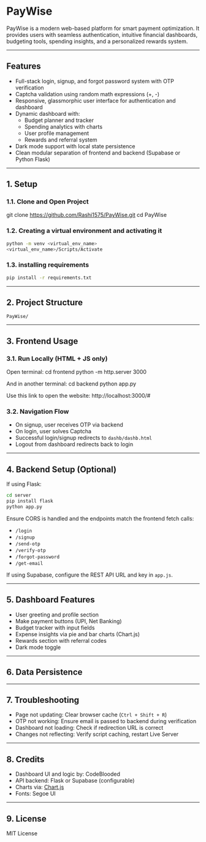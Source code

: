 # PayWise

PayWise is a modern web-based platform for smart payment optimization. It provides users with seamless authentication, intuitive financial dashboards, budgeting tools, spending insights, and a personalized rewards system.

---

## Features

- Full-stack login, signup, and forgot password system with OTP verification
- Captcha validation using random math expressions (+, -)
- Responsive, glassmorphic user interface for authentication and dashboard
- Dynamic dashboard with:
  - Budget planner and tracker
  - Spending analytics with charts
  - User profile management
  - Rewards and referral system
- Dark mode support with local state persistence
- Clean modular separation of frontend and backend (Supabase or Python Flask)

---

## 1. Setup

### 1.1. Clone and Open Project

git clone https://github.com/Rashi1575/PayWise.git
cd PayWise

### 1.2. Creating a virtual environment and activating it

```bash
python -m venv <virtual_env_name>
<virtual_env_name>/Scripts/Activate
```
### 1.3. installing requirements
```bash
pip install -r requirements.txt
```
---

## 2. Project Structure

```
PayWise/

```

---

## 3. Frontend Usage

### 3.1. Run Locally (HTML + JS only)

Open terminal:
cd frontend 
python -m http.server 3000

And in another terminal:
cd backend
python app.py

Use this link to open the website:
http://localhost:3000/#


### 3.2. Navigation Flow

- On signup, user receives OTP via backend
- On login, user solves Captcha
- Successful login/signup redirects to `dashb/dashb.html`
- Logout from dashboard redirects back to login

---

## 4. Backend Setup (Optional)

If using Flask:

```bash
cd server
pip install flask
python app.py
```

Ensure CORS is handled and the endpoints match the frontend fetch calls:
- `/login`
- `/signup`
- `/send-otp`
- `/verify-otp`
- `/forgot-password`
- `/get-email`

If using Supabase, configure the REST API URL and key in `app.js`.

---

## 5. Dashboard Features

- User greeting and profile section
- Make payment buttons (UPI, Net Banking)
- Budget tracker with input fields
- Expense insights via pie and bar charts (Chart.js)
- Rewards section with referral codes
- Dark mode toggle

---

## 6. Data Persistence



---

## 7. Troubleshooting

- Page not updating: Clear browser cache (`Ctrl + Shift + R`)
- OTP not working: Ensure email is passed to backend during verification
- Dashboard not loading: Check if redirection URL is correct
- Changes not reflecting: Verify script caching, restart Live Server

---

## 8. Credits

- Dashboard UI and logic by: CodeBlooded
- API backend: Flask or Supabase (configurable)
- Charts via: [Chart.js](https://www.chartjs.org)
- Fonts: Segoe UI

---

## 9. License

MIT License
